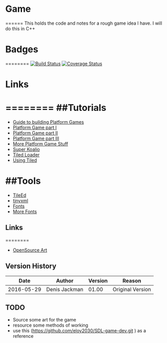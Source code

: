 # Game
======
This holds the code and notes for a rough game idea I have.
I will do this in C++ 

# Badges
========
[![Build Status](https://travis-ci.org/jackmanfamily/Game.svg?branch=master)](https://travis-ci.org/jackmanfamily/Game)
[![Coverage Status](https://coveralls.io/repos/github/jackmanfamily/Game/badge.svg?branch=master)](https://coveralls.io/github/jackmanfamily/Game?branch=master)

# Links 
========
##Tutorials 
========
* [Guide to building Platform Games](http://higherorderfun.com/blog/2012/05/20/the-guide-to-implementing-2d-platformers/)
* [Platform Game part I  ](http://www.wildbunny.co.uk/blog/2011/12/11/how-to-make-a-2d-platform-game-part-1/)
* [Platform Game part II ](http://www.wildbunny.co.uk/blog/2011/12/14/how-to-make-a-2d-platform-game-part-2-collision-detection/)
* [Platform Game part III](http://www.wildbunny.co.uk/blog/2011/12/20/how-to-make-a-2d-platform-game-part-3-ladders-and-ai/)
* [More Platform Game Stuff](http://www.gamedev.net/page/resources/_/technical/game-programming/the-guide-to-implementing-2d-platformers-r2936)
* [Super Koalio](https://www.raywenderlich.com/15230/how-to-make-a-platform-game-like-super-mario-brothers-part-1)
* [Tiled Loader](http://usefulgamedev.weebly.com/c-tiled-map-loader.html)
* [Using Tiled](http://silveiraneto.net/2009/01/11/game-map-edition-using-tiled/)

##Tools 
========
* [TileEd](http://www.mapeditor.org/)
* [tinyxml](http://www.grinninglizard.com/tinyxml/)
* [Fonts](https://www.fontsquirrel.com)
* [More Fonts](http://www.dafont.com/)

## Links 
========
* [OpenSource Art](http://opengameart.org/)

## Version History 
|Date |Author|Version|Reason|
|----------|-------------|-----|--------------------------------------|
|2016-05-29|Denis Jackman|01.00|Original Version |

## TODO
* Source some art for the game 
* resource some methods of working 
* use this (https://github.com/eloy2030/SDL-game-dev.git ) as a reference 